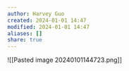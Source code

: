 ```yaml
---
author: Harvey Guo
created: 2024-01-01 14:47
modified: 2024-01-01 14:47
aliases: []
share: true
---
```

![[Pasted image 20240101144723.png]]
